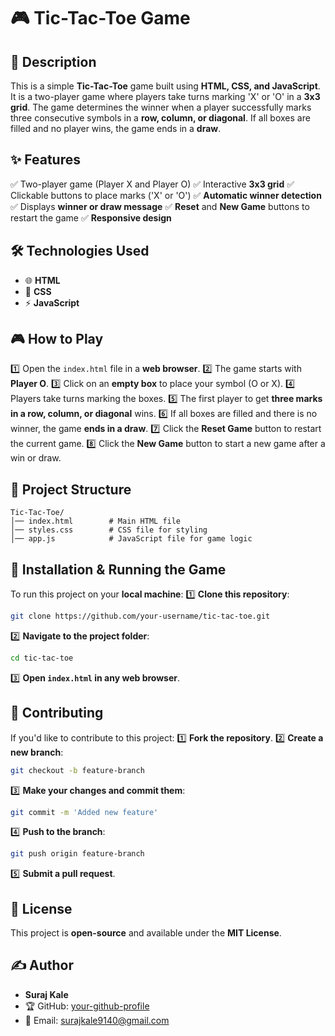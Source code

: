 # 🎮 Tic-Tac-Toe Game

## 📝 Description

This is a simple **Tic-Tac-Toe** game built using **HTML, CSS, and JavaScript**. It is a two-player game where players take turns marking 'X' or 'O' in a **3x3 grid**. The game determines the winner when a player successfully marks three consecutive symbols in a **row, column, or diagonal**. If all boxes are filled and no player wins, the game ends in a **draw**.

## ✨ Features

✅ Two-player game (Player X and Player O)
✅ Interactive **3x3 grid**
✅ Clickable buttons to place marks ('X' or 'O')
✅ **Automatic winner detection**
✅ Displays **winner or draw message**
✅ **Reset** and **New Game** buttons to restart the game
✅ **Responsive design**

## 🛠 Technologies Used

- 🌐 **HTML**
- 🎨 **CSS**
- ⚡ **JavaScript**

## 🎮 How to Play

1️⃣ Open the `index.html` file in a **web browser**.
2️⃣ The game starts with **Player O**.
3️⃣ Click on an **empty box** to place your symbol (O or X).
4️⃣ Players take turns marking the boxes.
5️⃣ The first player to get **three marks in a row, column, or diagonal** wins.
6️⃣ If all boxes are filled and there is no winner, the game **ends in a draw**.
7️⃣ Click the **Reset Game** button to restart the current game.
8️⃣ Click the **New Game** button to start a new game after a win or draw.

## 📁 Project Structure

```
Tic-Tac-Toe/
│── index.html        # Main HTML file
│── styles.css        # CSS file for styling
│── app.js            # JavaScript file for game logic
```

## 🚀 Installation & Running the Game

To run this project on your **local machine**:
1️⃣ **Clone this repository**:

```sh
git clone https://github.com/your-username/tic-tac-toe.git
```

2️⃣ **Navigate to the project folder**:

```sh
cd tic-tac-toe
```

3️⃣ **Open `index.html` in any web browser**.

## 🤝 Contributing

If you'd like to contribute to this project:
1️⃣ **Fork the repository**.
2️⃣ **Create a new branch**:

```sh
git checkout -b feature-branch
```

3️⃣ **Make your changes and commit them**:

```sh
git commit -m 'Added new feature'
```

4️⃣ **Push to the branch**:

```sh
git push origin feature-branch
```

5️⃣ **Submit a pull request**.

## 📜 License

This project is **open-source** and available under the **MIT License**.

## ✍️ Author

- **Suraj Kale**
- 🏆 GitHub: [your-github-profile](https://github.com/surajbkale)
- 📧 Email: surajkale9140@gmail.com
